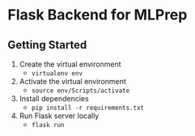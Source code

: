 # Flask Backend for MLPrep

## Getting Started
1. Create the virtual environment
    - `virtualenv env`
2. Activate the virtual environment
    - `source env/Scripts/activate`
3. Install dependencies
    - `pip install -r requirements.txt`
4. Run Flask server locally
    - `flask run`
